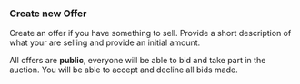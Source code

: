 ### Create new Offer

Create an offer if you have something to sell. Provide a short description
of what your are selling and provide an initial amount.

All offers are **public**, everyone will be able to bid and take part in the
auction. You will be able to accept and decline all bids made.

